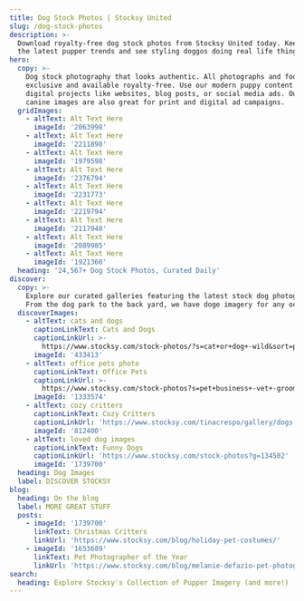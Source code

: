 ```yaml
---
title: Dog Stock Photos | Stocksy United
slug: /dog-stock-photos
description: >-
  Download royalty-free dog stock photos from Stocksy United today. Keep up on
  the latest pupper trends and see styling doggos doing real life things.
hero:
  copy: >-
    Dog stock photography that looks authentic. All photographs and footage are
    exclusive and available royalty-free. Use our modern puppy content on your
    digital projects like websites, blog posts, or social media ads. Our stock
    canine images are also great for print and digital ad campaigns.
  gridImages:
    - altText: Alt Text Here
      imageId: '2063998'
    - altText: Alt Text Here
      imageId: '2211898'
    - altText: Alt Text Here
      imageId: '1979598'
    - altText: Alt Text Here
      imageId: '2376794'
    - altText: Alt Text Here
      imageId: '2231773'
    - altText: Alt Text Here
      imageId: '2219794'
    - altText: Alt Text Here
      imageId: '2117948'
    - altText: Alt Text Here
      imageId: '2089985'
    - altText: Alt Text Here
      imageId: '1921360'
  heading: '24,567+ Dog Stock Photos, Curated Daily'
discover:
  copy: >-
    Explore our curated galleries featuring the latest stock dog photography.
    From the dog park to the back yard, we have doge imagery for any occasion.
  discoverImages:
    - altText: cats and dogs
      captionLinkText: Cats and Dogs
      captionLinkUrl: >-
        https://www.stocksy.com/stock-photos/?s=cat+or+dog+-wild&sort=popular&t=cats+and+dogs
      imageId: '433413'
    - altText: office pets photo
      captionLinkText: Office Pets
      captionLinkUrl: >-
        https://www.stocksy.com/stock-photos?s=pet+business+-vet+-groomer&sort=curated&t=office%20pets
      imageId: '1333574'
    - altText: cozy critters
      captionLinkText: Cozy Critters
      captionLinkUrl: 'https://www.stocksy.com/tinacrespo/gallery/dogs'
      imageId: '812400'
    - altText: loved dog images
      captionLinkText: Funny Dogs
      captionLinkUrl: 'https://www.stocksy.com/stock-photos?g=134502'
      imageId: '1739700'
  heading: Dog Images
  label: DISCOVER STOCKSY
blog:
  heading: On the blog
  label: MORE GREAT STUFF
  posts:
    - imageId: '1739700'
      linkText: Christmas Critters
      linkUrl: 'https://www.stocksy.com/blog/holiday-pet-costumes/'
    - imageId: '1653689'
      linkText: Pet Photographer of the Year
      linkUrl: 'https://www.stocksy.com/blog/melanie-defazio-pet-photographer/'
search:
  heading: Explore Stocksy's Collection of Pupper Imagery (and more!)
---
```



